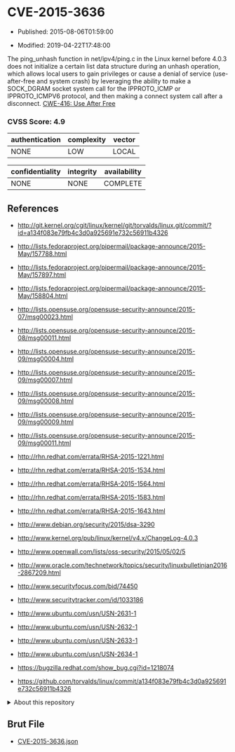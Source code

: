 # CVE-2015-3636

- Published: 2015-08-06T01:59:00

- Modified: 2019-04-22T17:48:00

The ping_unhash function in net/ipv4/ping.c in the Linux kernel before 4.0.3 does not initialize a certain list data structure during an unhash operation, which allows local users to gain privileges or cause a denial of service (use-after-free and system crash) by leveraging the ability to make a SOCK_DGRAM socket system call for the IPPROTO_ICMP or IPPROTO_ICMPV6 protocol, and then making a connect system call after a disconnect. <a href="http://cwe.mitre.org/data/definitions/416.html">CWE-416: Use After Free</a>

### CVSS Score: **4.9**

| authentication | complexity | vector |
| --- | --- | --- |
| NONE | LOW | LOCAL |

| confidentiality | integrity | availability |
| --- | --- | --- |
| NONE | NONE | COMPLETE |

## References

* http://git.kernel.org/cgit/linux/kernel/git/torvalds/linux.git/commit/?id=a134f083e79fb4c3d0a925691e732c56911b4326

* http://lists.fedoraproject.org/pipermail/package-announce/2015-May/157788.html

* http://lists.fedoraproject.org/pipermail/package-announce/2015-May/157897.html

* http://lists.fedoraproject.org/pipermail/package-announce/2015-May/158804.html

* http://lists.opensuse.org/opensuse-security-announce/2015-07/msg00023.html

* http://lists.opensuse.org/opensuse-security-announce/2015-08/msg00011.html

* http://lists.opensuse.org/opensuse-security-announce/2015-09/msg00004.html

* http://lists.opensuse.org/opensuse-security-announce/2015-09/msg00007.html

* http://lists.opensuse.org/opensuse-security-announce/2015-09/msg00008.html

* http://lists.opensuse.org/opensuse-security-announce/2015-09/msg00009.html

* http://lists.opensuse.org/opensuse-security-announce/2015-09/msg00011.html

* http://rhn.redhat.com/errata/RHSA-2015-1221.html

* http://rhn.redhat.com/errata/RHSA-2015-1534.html

* http://rhn.redhat.com/errata/RHSA-2015-1564.html

* http://rhn.redhat.com/errata/RHSA-2015-1583.html

* http://rhn.redhat.com/errata/RHSA-2015-1643.html

* http://www.debian.org/security/2015/dsa-3290

* http://www.kernel.org/pub/linux/kernel/v4.x/ChangeLog-4.0.3

* http://www.openwall.com/lists/oss-security/2015/05/02/5

* http://www.oracle.com/technetwork/topics/security/linuxbulletinjan2016-2867209.html

* http://www.securityfocus.com/bid/74450

* http://www.securitytracker.com/id/1033186

* http://www.ubuntu.com/usn/USN-2631-1

* http://www.ubuntu.com/usn/USN-2632-1

* http://www.ubuntu.com/usn/USN-2633-1

* http://www.ubuntu.com/usn/USN-2634-1

* https://bugzilla.redhat.com/show_bug.cgi?id=1218074

* https://github.com/torvalds/linux/commit/a134f083e79fb4c3d0a925691e732c56911b4326

<details>
<summary>About this repository</summary> 

  This repository is part of the project [Live Hack CVE](https://github.com/Live-Hack-CVE). Main website can be found [www.live-hack.org](https://www.live-hack.org) 
  
  Made by [Sn0wAlice](https://github.com/Sn0wAlice) for the people that care about security and need to have a feed of the latest CVEs. Hope you enjoy it, don't forget to star the repo and follow me on [Twitter](https://twitter.com/Sn0wAlice) and [Github](https://github.com/Sn0wAlice). And that is my [personnal website](https://www.alice-snow.me/)

  - [Home Page](https://github.com/Live-Hack-CVE)
  - [Framework](https://github.com/Live-Hack-CVE/cve-framework)
  - [CVE database](https://github.com/Live-Hack-CVE/full_database)
  - [Changelog](https://github.com/Live-Hack-CVE/Changelog)
</details>

## Brut File

* [CVE-2015-3636.json](https://raw.githubusercontent.com/Live-Hack-CVE/full_database/main/cves/2015/CVE-2015-3636.json)

